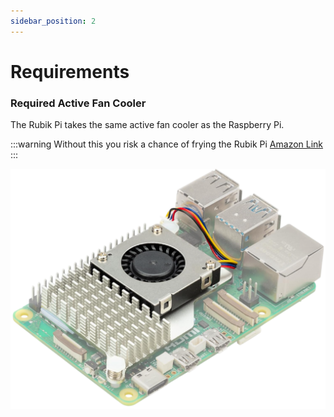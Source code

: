```yaml
---
sidebar_position: 2
---
```


# Requirements

### Required Active Fan Cooler

The Rubik Pi takes the same active fan cooler as the Raspberry Pi.

:::warning
Without this you risk a chance of frying the Rubik Pi [Amazon Link](https://a.co/d/aFozNPB)
:::


![RPI_Cooler](./img/rpi_cooler.png)
